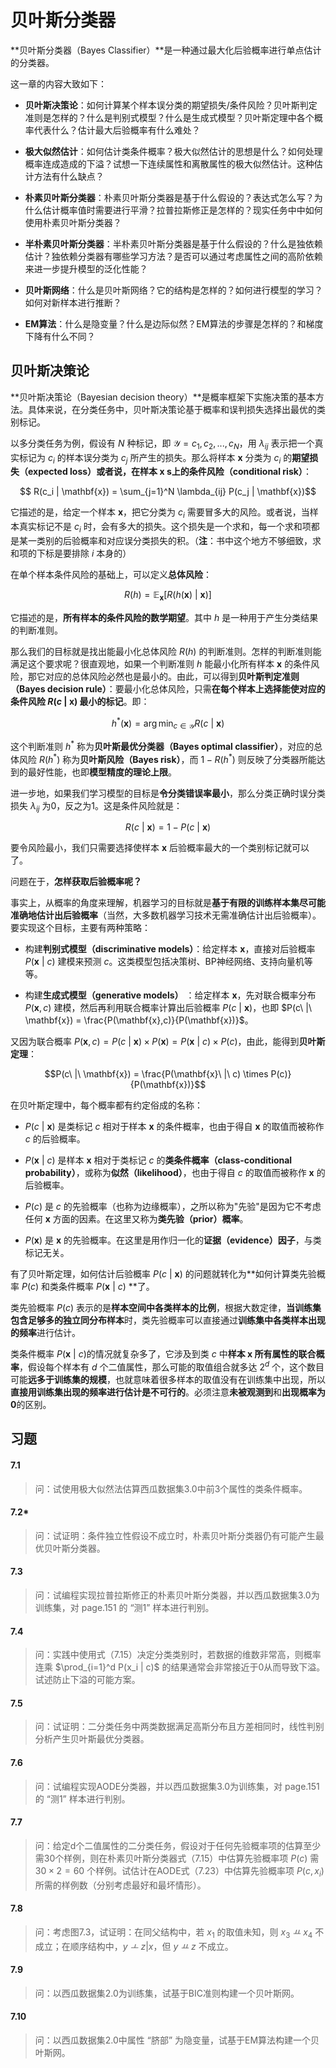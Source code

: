 # 贝叶斯分类器

**贝叶斯分类器（Bayes Classifier）**是一种通过最大化后验概率进行单点估计的分类器。

这一章的内容大致如下：

- **贝叶斯决策论**：如何计算某个样本误分类的期望损失/条件风险？贝叶斯判定准则是怎样的？什么是判别式模型？什么是生成式模型？贝叶斯定理中各个概率代表什么？估计最大后验概率有什么难处？

- **极大似然估计**：如何估计类条件概率？极大似然估计的思想是什么？如何处理概率连成造成的下溢？试想一下连续属性和离散属性的极大似然估计。这种估计方法有什么缺点？

- **朴素贝叶斯分类器**：朴素贝叶斯分类器是基于什么假设的？表达式怎么写？为什么估计概率值时需要进行平滑？拉普拉斯修正是怎样的？现实任务中中如何使用朴素贝叶斯分类器？

- **半朴素贝叶斯分类器**：半朴素贝叶斯分类器是基于什么假设的？什么是独依赖估计？独依赖分类器有哪些学习方法？是否可以通过考虑属性之间的高阶依赖来进一步提升模型的泛化性能？

- **贝叶斯网络**：什么是贝叶斯网络？它的结构是怎样的？如何进行模型的学习？如何对新样本进行推断？

- **EM算法**：什么是隐变量？什么是边际似然？EM算法的步骤是怎样的？和梯度下降有什么不同？

## 贝叶斯决策论

**贝叶斯决策论（Bayesian decision theory）**是概率框架下实施决策的基本方法。具体来说，在分类任务中，贝叶斯决策论基于概率和误判损失选择出最优的类别标记。

以多分类任务为例，假设有 $N$ 种标记，即 $\mathcal{Y} = {c_1, c_2,..., c_N}$，用 $\lambda_{ij}$ 表示把一个真实标记为 $c_i$ 的样本误分类为 $c_j$ 所产生的损失。那么将样本 $\mathbf{x}$ 分类为 $c_i$ 的**期望损失（expected loss）**或者说，在样本 $\mathbf{x}$ s上的**条件风险（conditional risk）**：

$$ R(c_i | \mathbf{x}) = \sum_{j=1}^N \lambda_{ij} P(c_j | \mathbf{x})$$

它描述的是，给定一个样本 $\mathbf{x}$，把它分类为 $c_i$ 需要冒多大的风险。或者说，当样本真实标记不是 $c_i$ 时，会有多大的损失。这个损失是一个求和，每一个求和项都是某一类别的后验概率和对应误分类损失的积。（**注**：书中这个地方不够细致，求和项的下标是要排除 $i$ 本身的）

在单个样本条件风险的基础上，可以定义**总体风险**：

$$ R(h) = \mathbb{E}_{\mathbf{x}}[R(h(\mathbf{x})\ |\ \mathbf{x})]$$

它描述的是，**所有样本的条件风险的数学期望**。其中 $h$ 是一种用于产生分类结果的判断准则。

那么我们的目标就是找出能最小化总体风险 $R(h)$ 的判断准则。怎样的判断准则能满足这个要求呢？很直观地，如果一个判断准则 $h$ 能最小化所有样本 $\mathbf{x}$ 的条件风险，那它对应的总体风险必然也是最小的。由此，可以得到**贝叶斯判定准则（Bayes decision rule）**：要最小化总体风险，只需**在每个样本上选择能使对应的条件风险 $R(c\ |\ \mathbf{x})$ 最小的标记**。即：

$$h^*(\mathbf{x}) = \arg \min_{c \in \mathcal{Y}} R(c\ |\ \mathbf{x})$$

这个判断准则 $h^*$ 称为**贝叶斯最优分类器（Bayes optimal classifier）**，对应的总体风险 $R(h^*)$ 称为**贝叶斯风险（Bayes risk）**，而  $1-R(h^*)$ 则反映了分类器所能达到的最好性能，也即**模型精度的理论上限**。

进一步地，如果我们学习模型的目标是**令分类错误率最小**，那么分类正确时误分类损失 $\lambda_{ij}$ 为0，反之为1。这是条件风险就是：

$$R(c\ |\ \mathbf{x}) = 1-P(c\ |\ \mathbf{x})$$

要令风险最小，我们只需要选择使样本 $\mathbf{x}$ 后验概率最大的一个类别标记就可以了。

问题在于，**怎样获取后验概率呢？**

事实上，从概率的角度来理解，机器学习的目标就是**基于有限的训练样本集尽可能准确地估计出后验概率**（当然，大多数机器学习技术无需准确估计出后验概率）。要实现这个目标，主要有两种策略：

- 构建**判别式模型（discriminative models）**：给定样本 $\mathbf{x}$，直接对后验概率 $P(\mathbf{x}\ |\ c)$ 建模来预测 $c$。这类模型包括决策树、BP神经网络、支持向量机等等。

- 构建**生成式模型（generative models）** ：给定样本 $\mathbf{x}$，先对联合概率分布 $P(\mathbf{x},c)$ 建模，然后再利用联合概率计算出后验概率 $P(c\ |\ \mathbf{x})$，也即 $P(c\ |\ \mathbf{x}) = \frac{P(\mathbf{x},c)}{P(\mathbf{x})}$。

又因为联合概率 $P(\mathbf{x},c) = P(c\ |\ \mathbf{x}) \times P(\mathbf{x}) = P(\mathbf{x}\ |\ c) \times P(c)$，由此，能得到**贝叶斯定理**：

$$P(c\ |\ \mathbf{x}) = \frac{P(\mathbf{x}\ |\ c) \times P(c)}{P(\mathbf{x})}$$

在贝叶斯定理中，每个概率都有约定俗成的名称：

- $P(c\ |\ \mathbf{x})$ 是类标记 $c$ 相对于样本 $\mathbf{x}$ 的条件概率，也由于得自 $\mathbf{x}$ 的取值而被称作 $c$ 的后验概率。

- $P(\mathbf{x}\ |\ c)$ 是样本 $\mathbf{x}$ 相对于类标记 $c$ 的**类条件概率（class-conditional probability）**，或称为**似然（likelihood）**，也由于得自 $c$ 的取值而被称作 $\mathbf{x}$ 的后验概率。

- $P(c)$ 是 $c$ 的先验概率（也称为边缘概率），之所以称为"先验"是因为它不考虑任何 $\mathbf{x}$ 方面的因素。在这里又称为**类先验（prior）概率**。

- $P(\mathbf{x})$ 是 $\mathbf{x}$ 的先验概率。在这里是用作归一化的**证据（evidence）因子**，与类标记无关。

有了贝叶斯定理，如何估计后验概率 $P(c\ |\ \mathbf{x})$ 的问题就转化为**如何计算类先验概率 $P(c)$ 和类条件概率 $P(\mathbf{x}\ |\ c)$ **了。

类先验概率 $P(c)$ 表示的是**样本空间中各类样本的比例**，根据大数定律，**当训练集包含足够多的独立同分布样本**时，类先验概率可以直接通过**训练集中各类样本出现的频率**进行估计。

类条件概率 $P(\mathbf{x}\ |\ c)$的情况就复杂多了，它涉及到类 $c$ 中**样本 $\mathbf{x}$ 所有属性的联合概率**，假设每个样本有 $d$ 个二值属性，那么可能的取值组合就多达 $2^d$ 个，这个数目可能**远多于训练集的规模**，也就意味着很多样本的取值没有在训练集中出现，所以**直接用训练集出现的频率进行估计是不可行的**。必须注意**未被观测到**和**出现概率为0**的区别。

## 习题

#### 7.1

> 问：试使用极大似然法估算西瓜数据集3.0中前3个属性的类条件概率。

#### 7.2*

> 问：试证明：条件独立性假设不成立时，朴素贝叶斯分类器仍有可能产生最优贝叶斯分类器。

#### 7.3

> 问：试编程实现拉普拉斯修正的朴素贝叶斯分类器，并以西瓜数据集3.0为训练集，对 page.151 的 “测1” 样本进行判别。

#### 7.4

> 问：实践中使用式（7.15）决定分类类别时，若数据的维数非常高，则概率连乘 $\prod_{i=1}^d P(x_i | c)$ 的结果通常会非常接近于0从而导致下溢。试述防止下溢的可能方案。

#### 7.5

> 问：试证明：二分类任务中两类数据满足高斯分布且方差相同时，线性判别分析产生贝叶斯最优分类器。

#### 7.6

> 问：试编程实现AODE分类器，并以西瓜数据集3.0为训练集，对 page.151 的 “测1” 样本进行判别。

#### 7.7

> 问：给定d个二值属性的二分类任务，假设对于任何先验概率项的估算至少需30个样例，则在朴素贝叶斯分类器式（7.15）中估算先验概率项 $P(c)$ 需 $30 \times 2 =60$ 个样例。试估计在AODE式（7.23）中估算先验概率项 $P(c, x_i)$ 所需的样例数（分别考虑最好和最坏情形）。

#### 7.8

> 问：考虑图7.3，试证明：在同父结构中，若 $x_1$ 的取值未知，则 $x_3\ ㅛ\ x_4$ 不成立；在顺序结构中，$y\ ㅗ\ z | x$，但 $y\ ㅛ\ z$ 不成立。

#### 7.9

> 问：以西瓜数据集2.0为训练集，试基于BIC准则构建一个贝叶斯网。

#### 7.10

> 问：以西瓜数据集2.0中属性 “脐部” 为隐变量，试基于EM算法构建一个贝叶斯网。

